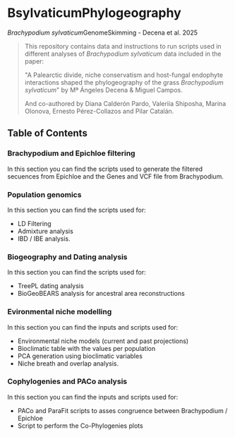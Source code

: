 # BsylvaticumPhylogeography
*Brachypodium sylvaticum*GenomeSkimming - Decena et al. 2025

> This repository contains data and instructions to run scripts used in different analyses of *Brachypodium sylvaticum* data included in the paper:
>
> "A Palearctic divide, niche conservatism and host-fungal endophyte interactions shaped the phylogeography of the grass *Brachypodium sylvaticum*" by Mª Ángeles Decena & Miguel Campos.
>
> And co-authored by Diana Calderón Pardo, Valeriia Shiposha, Marina Olonova, Ernesto Pérez-Collazos and Pilar Catalán. 

## Table of Contents
### Brachypodium and Epichloe filtering
In this section you can find the scripts used to generate the filtered secuences from Epichloe and the Genes and VCF file from Brachypodium.

### Population genomics 
In this section you can find the scripts used for: 
- LD Filtering
- Admixture analysis
- IBD / IBE analysis.

### Biogeography and Dating analysis
In this section you can find the scripts used for: 
- TreePL dating analysis
- BioGeoBEARS analysis for ancestral area reconstructions

### Evironmental niche modelling
In this section you can find the inputs and scripts used for:
- Environmental niche models (current and past projections)
- Bioclimatic table with the values per population
- PCA generation using bioclimatic variables
- Niche breath and overlap analysis.

### Cophylogenies and PACo analysis
In this section you can find the inputs and scripts used for:
- PACo and ParaFit scripts to asses congruence between Brachypodium / Epichloe
- Script to perform the Co-Phylogenies plots


